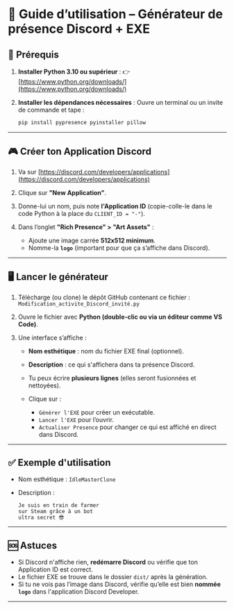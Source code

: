 # 🧠 Guide d’utilisation – Générateur de présence Discord + EXE

## 🔧 Prérequis

1. **Installer Python 3.10 ou supérieur** :
   👉 [https://www.python.org/downloads/](https://www.python.org/downloads/)

2. **Installer les dépendances nécessaires** :
   Ouvre un terminal ou un invite de commande et tape :

   ```bash
   pip install pypresence pyinstaller pillow
   ```

---

## 🎮 Créer ton Application Discord

1. Va sur [https://discord.com/developers/applications](https://discord.com/developers/applications)
2. Clique sur **"New Application"**.
3. Donne-lui un nom, puis note **l'Application ID** (copie-colle-le dans le code Python à la place du `CLIENT_ID = "-"`).
4. Dans l’onglet **"Rich Presence" > "Art Assets"** :

   * Ajoute une image carrée **512x512 minimum**.
   * Nomme-la **`logo`** (important pour que ça s’affiche dans Discord).

---

## 🖥️ Lancer le générateur

1. Télécharge (ou clone) le dépôt GitHub contenant ce fichier : `Modification_activite_Discord_invité.py`
2. Ouvre le fichier avec **Python (double-clic ou via un éditeur comme VS Code)**.
3. Une interface s’affiche :

   * **Nom esthétique** : nom du fichier EXE final (optionnel).
   * **Description** : ce qui s'affichera dans ta présence Discord.
   * Tu peux écrire **plusieurs lignes** (elles seront fusionnées et nettoyées).
   * Clique sur :

     * `Générer l'EXE` pour créer un exécutable.
     * `Lancer l'EXE` pour l’ouvrir.
     * `Actualiser Presence` pour changer ce qui est affiché en direct dans Discord.

---

## ✅ Exemple d'utilisation

* Nom esthétique : `IdleMasterClone`
* Description :

  ```
  Je suis en train de farmer
  sur Steam grâce à un bot
  ultra secret 😎
  ```

---

## 🆘 Astuces

* Si Discord n'affiche rien, **redémarre Discord** ou vérifie que ton Application ID est correct.
* Le fichier EXE se trouve dans le dossier `dist/` après la génération.
* Si tu ne vois pas l’image dans Discord, vérifie qu’elle est bien **nommée `logo`** dans l'application Discord Developer.

---
